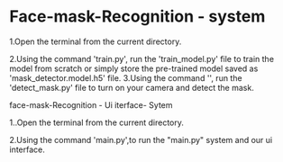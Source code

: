 # Face-mask-Recognition - system
1.Open the terminal from the current directory.
 
 
 2.Using the command 'train.py', run the 'train_model.py' file to train the model from scratch or simply store the pre-trained model saved as 'mask_detector.model.h5' file.
3.Using the command '', run the 'detect_mask.py' file to turn on your camera and detect the mask.

face-mask-Recognition - Ui iterface- Sytem

1..Open the terminal from the current directory.


2.Using the command 'main.py',to run the "main.py" system and our ui interface.
